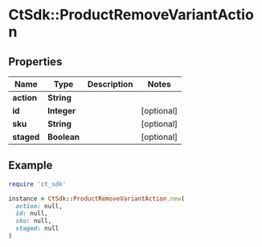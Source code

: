 # CtSdk::ProductRemoveVariantAction

## Properties

| Name | Type | Description | Notes |
| ---- | ---- | ----------- | ----- |
| **action** | **String** |  |  |
| **id** | **Integer** |  | [optional] |
| **sku** | **String** |  | [optional] |
| **staged** | **Boolean** |  | [optional] |

## Example

```ruby
require 'ct_sdk'

instance = CtSdk::ProductRemoveVariantAction.new(
  action: null,
  id: null,
  sku: null,
  staged: null
)
```

